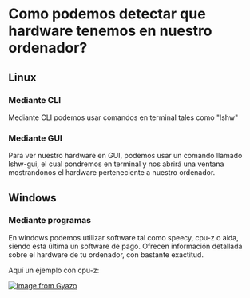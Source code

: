# Como podemos detectar que hardware tenemos en nuestro ordenador? 

## Linux

### Mediante CLI
Mediante CLI podemos usar comandos en terminal tales como "lshw" 
### Mediante GUI
Para ver nuestro hardware en GUI, podemos usar un comando llamado lshw-gui, el cual pondremos en terminal y nos abrirá una ventana mostrandonos el hardware perteneciente a nuestro ordenador. 
## Windows

### Mediante programas
En windows podemos utilizar software tal como speecy, cpu-z o aida, siendo esta última un software de pago. Ofrecen información detallada sobre el hardware de tu ordenador, con bastante exactitud.

Aquí un ejemplo con cpu-z: 

[![Image from Gyazo](https://i.gyazo.com/8f60f05d664e58e7165c139a640d4207.png)](https://gyazo.com/8f60f05d664e58e7165c139a640d4207)
